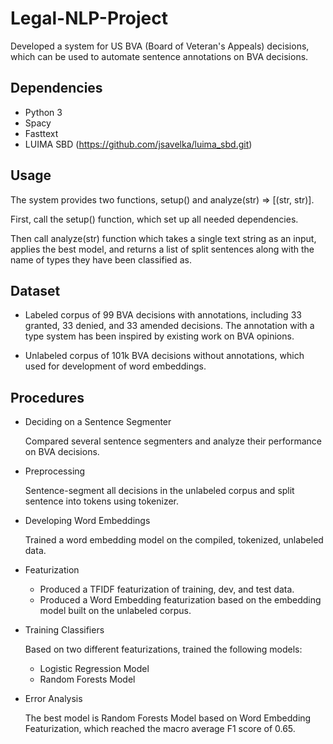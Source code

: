 # Legal-NLP-Project

Developed a system for US BVA (Board of Veteran's Appeals) decisions, which can be used to automate sentence annotations on BVA decisions.

## Dependencies

* Python 3
* Spacy
* Fasttext
* LUIMA SBD (https://github.com/jsavelka/luima_sbd.git)

## Usage

The system provides two functions, setup() and analyze(str) => [(str, str)].

First, call the setup() function, which set up all needed dependencies.

Then call analyze(str) function which takes a single text string as an input, applies the best model, and returns a list of split sentences along with the name of types they have been classified as. 

## Dataset

- Labeled corpus of 99 BVA decisions with annotations, including 33 granted, 33 denied, and 33 amended decisions. The annotation with a type system has been inspired by existing work on BVA opinions. 

- Unlabeled corpus of 101k BVA decisions without annotations, which used for development of word embeddings.

  

## Procedures

- Deciding on a Sentence Segmenter

  Compared several sentence segmenters and analyze their performance on BVA decisions.

- Preprocessing

  Sentence-segment all decisions in the unlabeled corpus and split sentence into tokens using tokenizer. 

- Developing Word Embeddings

  Trained a word embedding model on the compiled, tokenized, unlabeled data.

- Featurization

  - Produced a TFIDF featurization of training, dev, and test data.
  - Produced a Word Embedding featurization based on the embedding model built on the unlabeled corpus.

- Training Classifiers 

  Based on two different featurizations, trained the following models:

  - Logistic Regression Model
  - Random Forests Model

- Error Analysis

  The best model is Random Forests Model based on Word Embedding Featurization, which reached the macro average F1 score of 0.65.
